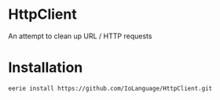 # HttpClient 
An attempt to clean up URL / HTTP requests

# Installation
```
eerie install https://github.com/IoLanguage/HttpClient.git
```
